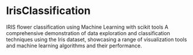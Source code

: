 # IrisClassification

IRIS flower classification using Machine Learning with scikit tools
A comprehensive demonstration of data exploration and classification techniques using the Iris dataset, showcasing a range of visualization tools and machine learning algorithms and their performance.
